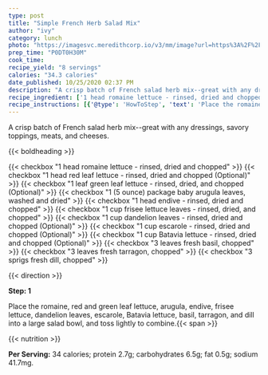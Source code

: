 ```yaml
---
type: post
title: "Simple French Herb Salad Mix"
author: "ivy"
category: lunch
photo: "https://imagesvc.meredithcorp.io/v3/mm/image?url=https%3A%2F%2Fimages.media-allrecipes.com%2Fuserphotos%2F949432.jpg"
prep_time: "P0DT0H30M"
cook_time: 
recipe_yield: "8 servings"
calories: "34.3 calories"
date_published: 10/25/2020 02:37 PM
description: "A crisp batch of French salad herb mix--great with any dressings, savory toppings, meats, and cheeses."
recipe_ingredient: ['1 head romaine lettuce - rinsed, dried and chopped', '1 head red leaf lettuce - rinsed, dried and chopped', '1 leaf green leaf lettuce - rinsed, dried, and chopped', '1 (5 ounce) package baby arugula leaves, washed and dried', '1 head endive - rinsed, dried and chopped', '1 cup frisee lettuce leaves - rinsed, dried, and chopped', '1 cup dandelion leaves - rinsed, dried and chopped', '1 cup escarole - rinsed, dried and chopped', '1 cup Batavia lettuce - rinsed, dried and chopped', '3 leaves fresh basil, chopped', '3 leaves fresh tarragon, chopped', '3 sprigs fresh dill, chopped']
recipe_instructions: [{'@type': 'HowToStep', 'text': 'Place the romaine, red and green leaf lettuce, arugula, endive, frisee lettuce, dandelion leaves, escarole, Batavia lettuce, basil, tarragon, and dill into a large salad bowl, and toss lightly to combine.\n'}]
---
```


A crisp batch of French salad herb mix--great with any dressings, savory toppings, meats, and cheeses. 

{{< boldheading >}}

{{< checkbox "1 head romaine lettuce - rinsed, dried and chopped" >}}
{{< checkbox "1 head red leaf lettuce - rinsed, dried and chopped  (Optional)" >}}
{{< checkbox "1 leaf green leaf lettuce - rinsed, dried, and chopped  (Optional)" >}}
{{< checkbox "1 (5 ounce) package baby arugula leaves, washed and dried" >}}
{{< checkbox "1 head endive - rinsed, dried and chopped" >}}
{{< checkbox "1 cup frisee lettuce leaves - rinsed, dried, and chopped" >}}
{{< checkbox "1 cup dandelion leaves - rinsed, dried and chopped  (Optional)" >}}
{{< checkbox "1 cup escarole - rinsed, dried and chopped  (Optional)" >}}
{{< checkbox "1 cup Batavia lettuce - rinsed, dried and chopped  (Optional)" >}}
{{< checkbox "3 leaves fresh basil, chopped" >}}
{{< checkbox "3 leaves fresh tarragon, chopped" >}}
{{< checkbox "3 sprigs fresh dill, chopped" >}}


{{< direction >}}

**Step: 1**

Place the romaine, red and green leaf lettuce, arugula, endive, frisee lettuce, dandelion leaves, escarole, Batavia lettuce, basil, tarragon, and dill into a large salad bowl, and toss lightly to combine.{{< span >}}

{{< nutrition >}}

**Per Serving:** 34 calories; protein 2.7g; carbohydrates 6.5g; fat 0.5g; sodium 41.7mg.
